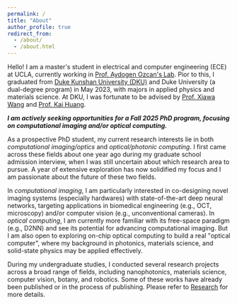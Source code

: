 ```yaml
---
permalink: /
title: "About"
author_profile: true
redirect_from: 
  - /about/
  - /about.html
---
```

Hello! I am a master's student in electrical and computer engineering (ECE) at UCLA, currently working in [Prof. Aydogen Ozcan's Lab](https://research.seas.ucla.edu/ozcan/). Pior to this, I graduated from [Duke Kunshan University (DKU)](https://www.dukekunshan.edu.cn/about/welcome-to-duke-kunshan-university/) and Duke University (a dual-degree program) in May 2023, with majors in applied physics and materials science. At DKU, I was fortunate to be advised by [Prof. Xiawa Wang](https://scholars.duke.edu/person/xiawa.wang) and [Prof. Kai Huang](https://scholars.duke.edu/person/kai.huang186).  

***I am actively seeking opportunities for a Fall 2025 PhD program, focusing on computational imaging and/or optical computing.*** 

As a prospective PhD student, my current research interests lie in both *computational imaging/optics* and *optical/photonic computing*. I first came across these fields about one year ago during my graduate school admission interview, when I was still uncertain about which research area to pursue. A year of extensive exploration has now solidified my focus and I am passionate about the future of these two fields. 

In *computational imaging*, I am particularly interested in co-designing novel imaging systems (especially hardwares) with state-of-the-art deep neural networks, targeting applications in biomedical engineering (e.g., OCT, microscopy) and/or computer vision (e.g., unconventional cameras). In *optical computing*, I am currently more familiar with its free-space paradigm (e.g., D2NN) and see its potential for advancing computational imaging. But I am also open to exploring on-chip optical computing to build a real "optical computer", where my background in photonics, materials science, and solid-state physics may be applied effectively.

During my undergraduate studies, I conducted several research projects across a broad range of fields, including nanophotonics, materials science, computer vision, botany, and robotics. Some of these works have already been published or in the process of publishing. Please refer to [Research](https://shihepan.github.io/research/) for more details.
